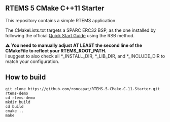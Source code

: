 ## RTEMS 5 CMake C++11 Starter

This repository contains a simple RTEMS application. 

The CMakeLists.txt targets a SPARC ERC32 BSP, as the one installed by following the official [Quick Start Guide](https://docs.rtems.org/branches/master/user/start/index.html) using the RSB method. 

:warning: **You need to manually adjust AT LEAST the second line of the CMakeFile to reflect your RTEMS_ROOT_PATH.**\
I suggest to also check all *_INSTALL_DIR, *_LIB_DIR, and *_INCLUDE_DIR to match your configuration.

## How to build
```
git clone https://github.com/roncapat/RTEMS-5-CMake-C-11-Starter.git rtems-demo
cd rtems-demo
mkdir build
cd build
cmake ..
make
```
